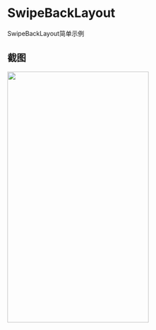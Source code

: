 SwipeBackLayout
===============

SwipeBackLayout简单示例

## 截图

<img src="https://github.com/zt1991616/SwipeBackLayout/raw/master/image/text.gif" width="320" height="568" />
